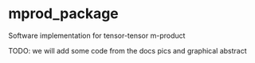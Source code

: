 # mprod_package
Software implementation for tensor-tensor m-product


TODO: we will add some code from the docs pics and graphical abstract
